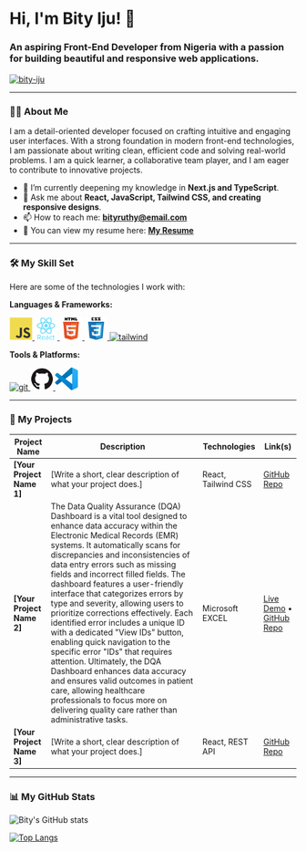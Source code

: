 # Hi, I'm Bity Iju! 👋

### An aspiring Front-End Developer from Nigeria with a passion for building beautiful and responsive web applications.

<p align="left">
  <a href="https://www.linkedin.com/in/bity-iju/" target="blank"><img align="center" src="https://raw.githubusercontent.com/rahuldkjain/github-profile-readme-generator/master/src/images/icons/Social/linked-in-alt.svg" alt="bity-iju" height="30" width="40" /></a>
</p>

---

### 👨‍💻 About Me

I am a detail-oriented developer focused on crafting intuitive and engaging user interfaces. With a strong foundation in modern front-end technologies, I am passionate about writing clean, efficient code and solving real-world problems. I am a quick learner, a collaborative team player, and I am eager to contribute to innovative projects.

- 🌱 I’m currently deepening my knowledge in **Next.js and TypeScript**.
- 💬 Ask me about **React, JavaScript, Tailwind CSS, and creating responsive designs**.
- 📫 How to reach me: **bityruthy@email.com** <!-- Change this to your actual email -->
- 📄 You can view my resume here: [**My Resume**](./Bity_Iju_resume.pdf) <!-- Don't forget to upload your resume PDF! -->

---

### 🛠️ My Skill Set

Here are some of the technologies I work with:

**Languages & Frameworks:**
<p align="left"> 
  <a href="https://developer.mozilla.org/en-US/docs/Web/JavaScript" target="_blank" rel="noreferrer"> 
    <img src="https://raw.githubusercontent.com/devicons/devicon/master/icons/javascript/javascript-original.svg" alt="javascript" width="40" height="40"/> 
  </a> 
  <a href="https://reactjs.org/" target="_blank" rel="noreferrer"> 
    <img src="https://raw.githubusercontent.com/devicons/devicon/master/icons/react/react-original-wordmark.svg" alt="react" width="40" height="40"/> 
  </a> 
  <a href="https://www.w3.org/html/" target="_blank" rel="noreferrer"> 
    <img src="https://raw.githubusercontent.com/devicons/devicon/master/icons/html5/html5-original-wordmark.svg" alt="html5" width="40" height="40"/> 
  </a> 
  <a href="https://www.w3schools.com/css/" target="_blank" rel="noreferrer"> 
    <img src="https://raw.githubusercontent.com/devicons/devicon/master/icons/css3/css3-original-wordmark.svg" alt="css3" width="40" height="40"/> 
  </a> 
  <a href="https://tailwindcss.com/" target="_blank" rel="noreferrer"> 
    <img src="https://www.vectorlogo.zone/logos/tailwindcss/tailwindcss-icon.svg" alt="tailwind" width="40" height="40"/> 
  </a> 
</p>

**Tools & Platforms:**
<p align="left">
  <a href="https://git-scm.com/" target="_blank" rel="noreferrer"> 
    <img src="https://www.vectorlogo.zone/logos/git-scm/git-scm-icon.svg" alt="git" width="40" height="40"/> 
  </a> 
  <a href="https://github.com/" target="_blank" rel="noreferrer">
    <img src="https://raw.githubusercontent.com/devicons/devicon/master/icons/github/github-original.svg" alt="github" width="40" height="40"/>
  </a>
  <a href="https://code.visualstudio.com/" target="_blank" rel="noreferrer">
    <img src="https://raw.githubusercontent.com/devicons/devicon/master/icons/vscode/vscode-original.svg" alt="vscode" width="40" height="40"/>
  </a>
</p>

---

### 🚀 My Projects

<!-- 
  V V V V V V V V V V V V V V V V V V V V V V V V V V V V V V V V V V V V V 
  EDIT THIS SECTION WITH YOUR REAL PROJECTS! 
  Find your project repository URL and update the links below.
  V V V V V V V V V V V V V V V V V V V V V V V V V V V V V V V V V V V V V 
-->

| Project Name | Description | Technologies | Link(s) |
|--------------|-------------|--------------|---------|
| **[Your Project Name 1]** | [Write a short, clear description of what your project does.] | React, Tailwind CSS | [GitHub Repo](https://github.com/bityiju/your-repo-name-1) |
| **[Your Project Name 2]** | The Data Quality Assurance (DQA) Dashboard is a vital tool designed to enhance data accuracy within the Electronic Medical Records (EMR) systems. It automatically scans for discrepancies and inconsistencies of data entry errors such as missing fields and incorrect filled fields. The dashboard features a user-friendly interface that categorizes errors by type and severity, allowing users to prioritize corrections effectively. Each identified error includes a unique ID with a dedicated "View IDs" button, enabling quick navigation to the specific error "IDs" that requires attention. Ultimately, the DQA Dashboard enhances data accuracy and ensures valid outcomes in patient care, allowing healthcare professionals to focus more on delivering quality care rather than administrative tasks. | Microsoft EXCEL| [Live Demo](https://bityiju.github.io/your-repo-name-2/) • [GitHub Repo](https://github.com/bityiju/your-repo-name-2) |
| **[Your Project Name 3]** | [Write a short, clear description of what your project does.] | React, REST API | [GitHub Repo](https://github.com/bityiju/your-repo-name-3) |

---

### 📊 My GitHub Stats

![Bity's GitHub stats](https://github-readme-stats.vercel.app/api?username=bityiju&show_icons=true&theme=tokyonight)

[![Top Langs](https://github-readme-stats.vercel.app/api/top-langs/?username=bityiju&layout=compact&theme=tokyonight)](https://github.com/anuraghazra/github-readme-stats)
